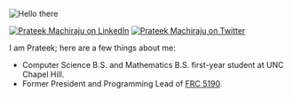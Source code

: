 ![Hello there](https://media.giphy.com/media/Nx0rz3jtxtEre/giphy.gif)

[![Prateek Machiraju on LinkedIn](https://img.shields.io/badge/-Prateek%20Machiraju-4B9CD3?style=for-the-badge&logo=linkedin&logoColor=white&link=https://www.linkedin.com/in/prateek-machiraju/)](https://www.linkedin.com/in/prateek-machiraju/) [![Prateek Machiraju on Twitter](https://img.shields.io/badge/-theprateekma-4B9CD3?style=for-the-badge&logo=twitter&logoColor=white&link=https://twitter.com/theprateekma)](https://twitter.com/theprateekma)


I am Prateek; here are a few things about me:
 - Computer Science B.S. and Mathematics B.S. first-year student at UNC Chapel Hill.
 - Former President and Programming Lead of [FRC 5190](https://github.com/FRC5190).

<!--
**prateekma/prateekma** is a ✨ _special_ ✨ repository because its `README.md` (this file) appears on your GitHub profile.

Here are some ideas to get you started:

- 🔭 I’m currently working on ...
- 🌱 I’m currently learning ...
- 👯 I’m looking to collaborate on ...
- 🤔 I’m looking for help with ...
- 💬 Ask me about ...
- 📫 How to reach me: ...
- 😄 Pronouns: ...
- ⚡ Fun fact: ...
-->
